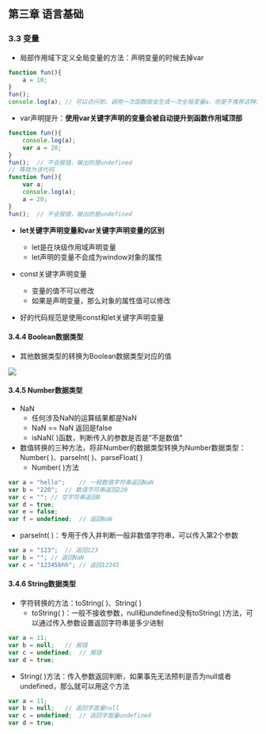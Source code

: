 ## 第三章 语言基础

### 3.3 变量

- 局部作用域下定义全局变量的方法：声明变量的时候去掉var

```javascript
function fun(){
	a = 10;
}
fun();
console.log(a);	// 可以访问到，调用一次函数就会生成一次全局变量a，但是不推荐这种方法去参加全局变量
```

- var声明提升：**使用var关键字声明的变量会被自动提升到函数作用域顶部**

```javascript
function fun(){
	console.log(a);
	var a = 20;
}
fun();	// 不会报错，输出的是undefined
// 等效为该代码
function fun(){
    var a;
	console.log(a);
	a = 20;
}
fun();	// 不会报错，输出的是undefined
```

- **let关键字声明变量和var关键字声明变量的区别**
  - let是在块级作用域声明变量
  - let声明的变量不会成为window对象的属性

- const关键字声明变量
  - 变量的值不可以修改
  - 如果是声明变量，那么对象的属性值可以修改

- 好的代码规范是使用const和let关键字声明变量

#### 3.4.4 Boolean数据类型

- 其他数据类型的转换为Boolean数据类型对应的值

![](http://my-picture.qiniu.notyourjeffery.top/image-20211020144727371.png)

#### 3.4.5 Number数据类型

- NaN
  - 任何涉及NaN的运算结果都是NaN
  - NaN == NaN 返回是false
  - isNaN( )函数，判断传入的参数是否是“不是数值”
- 数值转换的三种方法，将非Number的数据类型转换为Number数据类型：Number( )、parseInt( )、parseFloat( )	
  - Number( )方法

```javascript
var a = "hello";	// 一般数值字符串返回NaN
var b = "220";	// 数值字符串返回220
var c = "";	// 空字符串返回0
var d = true;
var e = false;
var f = undefined;	// 返回NaN
```

- parseInt( )：专用于传入并判断一般非数值字符串，可以传入第2个参数

```javascript
var a = "123";	// 返回123
var b = "";	// 返回NaN
var c = "12345bhh";	// 返回12345
```

#### 3.4.6 String数据类型

- 字符转换的方法：toString( )、String( )
  - toString( )：一般不接收参数，null和undefined没有toString( )方法，可以通过传入参数设置返回字符串是多少进制

```javascript
var a = 11;
var b = null;	// 报错
var c = undefined;	// 报错
var d = true;
```

- String( )方法：传入参数返回判断，如果事先无法预判是否为null或者undefined，那么就可以用这个方法

```javascript
var a = 11;
var b = null;	// 返回字面量null
var c = undefined;	// 返回字面量undefined
var d = true;
```

